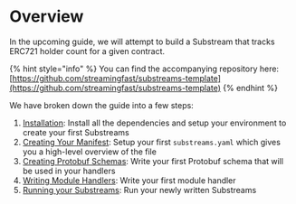 # Overview

In the upcoming guide, we will attempt to build a Substream that tracks ERC721 holder count for a given contract.&#x20;

{% hint style="info" %}
You can find the accompanying repository here: [https://github.com/streamingfast/substreams-template](https://github.com/streamingfast/substreams-template)
{% endhint %}

We have broken down the guide into a few steps:

1. [Installation](installation-requirements.md): Install all the dependencies and setup your environment to create your first Substreams
2. [Creating Your Manifest](creating-your-manifest.md): Setup your first `substreams.yaml` which gives you a high-level overview of the file
3. [Creating Protobuf Schemas](creating-protobuf-schemas.md): Write your first Protobuf schema that will be used in your handlers
4. [Writing Module Handlers](writing-module-handlers.md): Write your first module handler
5. [Running your Substreams](running-substreams.md): Run your newly written Substreams
